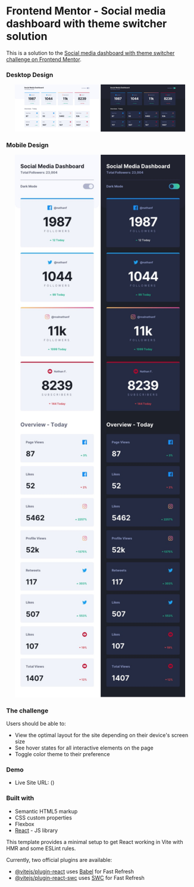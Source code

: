 # Frontend Mentor - Social media dashboard with theme switcher solution

This is a solution to the [Social media dashboard with theme switcher challenge on Frontend Mentor](https://www.frontendmentor.io/challenges/social-media-dashboard-with-theme-switcher-6oY8ozp_H).

### Desktop Design
<p align="center">
  <img src="./design/desktop-design-light.jpg" alt="Desktop design preview for Social media dashboard with theme switcher coding challenge" width="45%" />
  <img src="./design/desktop-design-dark.jpg" alt="Desktop design preview for Social media dashboard with theme switcher coding challenge" width="45%" />
</p>

### Mobile Design
<p align="center">
  <img src="./design/mobile-design-light.jpg" alt="Mobile design preview for Social media dashboard with theme switcher coding challenge" width="45%" height="50%" />
  <img src="./design/mobile-design-dark.jpg" alt="Mobile design preview for Social media dashboard with theme switcher coding challenge" width="45%" height="50%" />
</p>

### The challenge

Users should be able to:

- View the optimal layout for the site depending on their device's screen size
- See hover states for all interactive elements on the page
- Toggle color theme to their preference

### Demo
- Live Site URL: ()


### Built with

- Semantic HTML5 markup
- CSS custom properties
- Flexbox
- [React](https://reactjs.org/) - JS library

This template provides a minimal setup to get React working in Vite with HMR and some ESLint rules.

Currently, two official plugins are available:

- [@vitejs/plugin-react](https://github.com/vitejs/vite-plugin-react/blob/main/packages/plugin-react/README.md) uses [Babel](https://babeljs.io/) for Fast Refresh
- [@vitejs/plugin-react-swc](https://github.com/vitejs/vite-plugin-react-swc) uses [SWC](https://swc.rs/) for Fast Refresh
